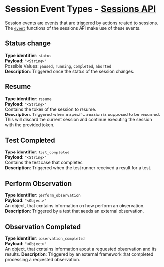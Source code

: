 # Session Event Types - [Sessions API](../README.md#sessions-api)

Session events are events that are triggered by actions related to sessions. 
The [`event`](./events.md) functions of the sessions API make use of these events.

## Status change

**Type identifier**: `status`  
**Payload**: `"<String>"`  
Possible Values: `paused`, `running`, `completed`, `aborted`  
**Description**: Triggered once the status of the session changes.

## Resume 

**Type identifier**: `resume`  
**Payload**: `"<String>"`  
Contains the token of the session to resume.  
**Description**: Triggered when a specific session is supposed to be resumed. 
This will discard the current session and continue executing the session with 
the provided token.

## Test Completed 

**Type identifier**: `test_completed`  
**Payload**: `"<String>"`  
Contains the test case that completed.  
**Description**: Triggered when the test runner received a result for a test.

## Perform Observation

**Type identifier**: `perform_observation`  
**Payload**: `"<Object>"`  
An object, that contains information on how perform an observation.
**Description**: Triggered by a test that needs an external observation.

## Observation Completed

**Type identifier**: `observation_completed`  
**Payload**: `"<Object>"`  
An object, that contains information about a requested observation and its results.
**Description**: Triggered by an external framework that completed processing 
a requested observation.
